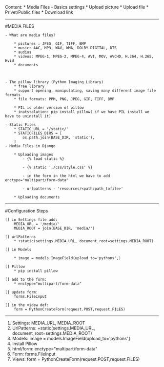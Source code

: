 Content:
    * Media Files - Basics settings 
    * Upload picture
    * Upload file
    * Privet/Public files
    * Download link
________________________________________________________________
#MEDIA FILES

    - What are media files?

        * pictures : JPEG, GIF, TIFF, BMP
        * music: AAC, MP3, WAV, WMA, DOLBY DIGITAL, DTS
        * audios
        * videos: MPEG-1, MPEG-2, MPEG-4, AVI, MOV, AVCHD, H.264, H.265, Hvid
        * documents
            


    - The pillow library (Python Imaging Library)
        * free library
        * support opening, manipulating, saving many different image file formats
        * file formats: PPM, PNG, JPEG, GIF, TIFF, BMP
        
        * PIL is older version of pillow
        * inatstalation: pip install pillow( if we have PIL install we have to uninstall it)

    - Static Files
        * STATIC_URL = '/static/'
        * STATICFILES_DIRS = [
            os.path.join(BASE_DIR, 'static'),
        ]
    - Media Files in Django

        * Uploading images
            - {% load static %}
            
            - {% static './css/style.css' %}

            - in the form in the html we have to add enctype="multipart/form-data"

            - urlpatterns - 'resources/<path:path_tofile>'
        
        * Uploading documents
__________________________________________________________________________
#Configuration Steps

    [] in Settings file add:
        MEDIA_URL = '/media/'
        MEDIA_ROOT = join(BASE_DIR, 'media/')
    
    [] urlPatterns
        * +static(settings.MEDIA_URL, document_root=settings.MEDIA_ROOT)

    [] in Models

        * image = models.ImageField(upload_to='pythons',)

    [] Pillow
        * pip install pillow

    [] add to the form:
        * enctype="multipart/form-data"

    [] update form:
        forms.FileInput

    [] in the videw def:
        form = PythonCreateForm(request.POST,request.FILES)

______________________________________________________________________
1. Settings: MEDIA_URL, MEDIA_ROOT
2. UrlPatterns: +static(settings.MEDIA_URL, document_root=settings.MEDIA_ROOT)
3. Models: image = models.ImageField(upload_to='pythons',)
4. Install Pillow
5. html/form: enctype="multipart/form-data"
6. Form: forms.FileInput
7. Views: form = PythonCreateForm(request.POST,request.FILES)
